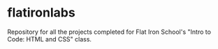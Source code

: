 # flatironlabs
Repository for all the projects completed for Flat Iron School's "Intro to Code: HTML and CSS" class.
